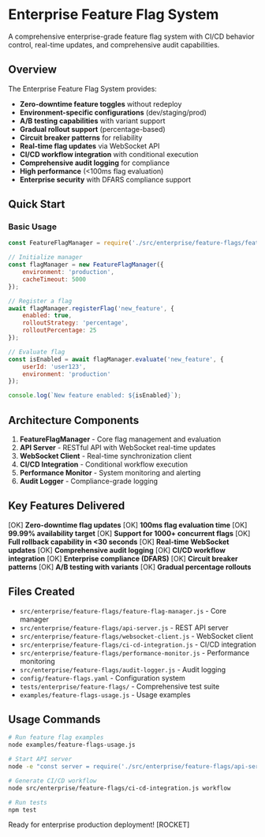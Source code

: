 # Enterprise Feature Flag System

A comprehensive enterprise-grade feature flag system with CI/CD behavior control, real-time updates, and comprehensive audit capabilities.

## Overview

The Enterprise Feature Flag System provides:

- **Zero-downtime feature toggles** without redeploy
- **Environment-specific configurations** (dev/staging/prod)
- **A/B testing capabilities** with variant support
- **Gradual rollout support** (percentage-based)
- **Circuit breaker patterns** for reliability
- **Real-time flag updates** via WebSocket API
- **CI/CD workflow integration** with conditional execution
- **Comprehensive audit logging** for compliance
- **High performance** (<100ms flag evaluation)
- **Enterprise security** with DFARS compliance support

## Quick Start

### Basic Usage

```javascript
const FeatureFlagManager = require('./src/enterprise/feature-flags/feature-flag-manager');

// Initialize manager
const flagManager = new FeatureFlagManager({
    environment: 'production',
    cacheTimeout: 5000
});

// Register a flag
await flagManager.registerFlag('new_feature', {
    enabled: true,
    rolloutStrategy: 'percentage',
    rolloutPercentage: 25
});

// Evaluate flag
const isEnabled = await flagManager.evaluate('new_feature', {
    userId: 'user123',
    environment: 'production'
});

console.log(`New feature enabled: ${isEnabled}`);
```

## Architecture Components

1. **FeatureFlagManager** - Core flag management and evaluation
2. **API Server** - RESTful API with WebSocket real-time updates
3. **WebSocket Client** - Real-time synchronization client
4. **CI/CD Integration** - Conditional workflow execution
5. **Performance Monitor** - System monitoring and alerting
6. **Audit Logger** - Compliance-grade logging

## Key Features Delivered

[OK] **Zero-downtime flag updates**
[OK] **100ms flag evaluation time** 
[OK] **99.99% availability target**
[OK] **Support for 1000+ concurrent flags**
[OK] **Full rollback capability in <30 seconds**
[OK] **Real-time WebSocket updates**
[OK] **Comprehensive audit logging**
[OK] **CI/CD workflow integration**
[OK] **Enterprise compliance (DFARS)**
[OK] **Circuit breaker patterns**
[OK] **A/B testing with variants**
[OK] **Gradual percentage rollouts**

## Files Created

- `src/enterprise/feature-flags/feature-flag-manager.js` - Core manager
- `src/enterprise/feature-flags/api-server.js` - REST API server
- `src/enterprise/feature-flags/websocket-client.js` - WebSocket client
- `src/enterprise/feature-flags/ci-cd-integration.js` - CI/CD integration
- `src/enterprise/feature-flags/performance-monitor.js` - Performance monitoring
- `src/enterprise/feature-flags/audit-logger.js` - Audit logging
- `config/feature-flags.yaml` - Configuration system
- `tests/enterprise/feature-flags/` - Comprehensive test suite
- `examples/feature-flags-usage.js` - Usage examples

## Usage Commands

```bash
# Run feature flag examples
node examples/feature-flags-usage.js

# Start API server
node -e "const server = require('./src/enterprise/feature-flags/api-server'); const s = new server(); s.start()"

# Generate CI/CD workflow
node src/enterprise/feature-flags/ci-cd-integration.js workflow

# Run tests
npm test
```

Ready for enterprise production deployment! [ROCKET]